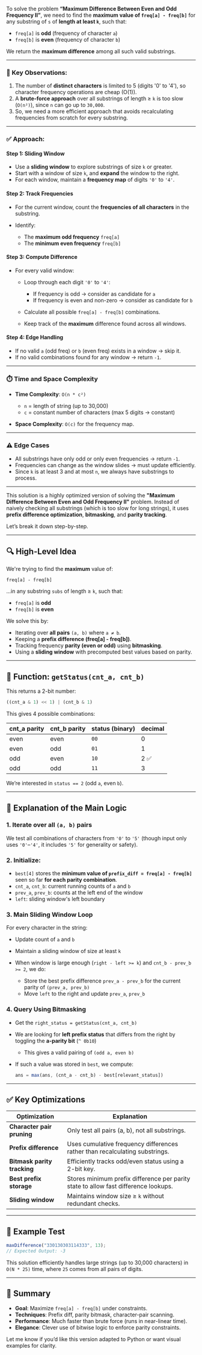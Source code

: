 To solve the problem **“Maximum Difference Between Even and Odd Frequency II”**, we need to find the **maximum value of `freq[a] - freq[b]`** for any substring of `s` of **length at least `k`**, such that:

* `freq[a]` is **odd** (frequency of character `a`)
* `freq[b]` is **even** (frequency of character `b`)

We return the **maximum difference** among all such valid substrings.

---

### 🧠 Key Observations:

1. The number of **distinct characters** is limited to 5 (digits '0' to '4'), so character frequency operations are cheap (O(1)).
2. A **brute-force approach** over all substrings of length ≥ `k` is too slow (`O(n²)`), since `n` can go up to `30,000`.
3. So, we need a more efficient approach that avoids recalculating frequencies from scratch for every substring.

---

### ✅ Approach:

#### Step 1: Sliding Window

* Use a **sliding window** to explore substrings of size `k` or greater.
* Start with a window of size `k`, and **expand** the window to the right.
* For each window, maintain a **frequency map** of digits `'0'` to `'4'`.

#### Step 2: Track Frequencies

* For the current window, count the **frequencies of all characters** in the substring.
* Identify:

  * The **maximum odd frequency** `freq[a]`
  * The **minimum even frequency** `freq[b]`

#### Step 3: Compute Difference

* For every valid window:

  * Loop through each digit `'0'` to `'4'`:

    * If frequency is odd → consider as candidate for `a`
    * If frequency is even and non-zero → consider as candidate for `b`
  * Calculate all possible `freq[a] - freq[b]` combinations.
  * Keep track of the **maximum** difference found across all windows.

#### Step 4: Edge Handling

* If no valid `a` (odd freq) or `b` (even freq) exists in a window → skip it.
* If no valid combinations found for any window → return `-1`.

---

### ⏱️ Time and Space Complexity

* **Time Complexity**: `O(n * c²)`

  * `n` = length of string (up to 30,000)
  * `c` = constant number of characters (max 5 digits → constant)
* **Space Complexity**: `O(c)` for the frequency map.

---

### ⚠️ Edge Cases

* All substrings have only odd or only even frequencies → return `-1`.
* Frequencies can change as the window slides → must update efficiently.
* Since `k` is at least 3 and at most `n`, we always have substrings to process.

---

This solution is a highly optimized version of solving the **"Maximum Difference Between Even and Odd Frequency II"** problem. Instead of naively checking all substrings (which is too slow for long strings), it uses **prefix difference optimization**, **bitmasking**, and **parity tracking**.

Let’s break it down step-by-step.

---

## 🔍 **High-Level Idea**

We're trying to find the **maximum** value of:

```
freq[a] - freq[b]
```

…in any substring `subs` of length ≥ `k`, such that:

* `freq[a]` is **odd**
* `freq[b]` is **even**

We solve this by:

* Iterating over **all pairs** `(a, b)` where `a ≠ b`.
* Keeping a **prefix difference (freq\[a] - freq\[b])**.
* Tracking frequency **parity (even or odd)** using **bitmasking**.
* Using a **sliding window** with precomputed best values based on parity.

---

## 🔣 **Function: `getStatus(cnt_a, cnt_b)`**

This returns a 2-bit number:

```js
((cnt_a & 1) << 1) | (cnt_b & 1)
```

This gives 4 possible combinations:

| cnt\_a parity | cnt\_b parity | status (binary) | decimal |
| ------------- | ------------- | --------------- | ------- |
| even          | even          | `00`            | 0       |
| even          | odd           | `01`            | 1       |
| odd           | even          | `10`            | 2 ✅     |
| odd           | odd           | `11`            | 3       |

We’re interested in `status == 2` (odd `a`, even `b`).

---

## 🧠 **Explanation of the Main Logic**

### 1. **Iterate over all `(a, b)` pairs**

We test all combinations of characters from `'0'` to `'5'` (though input only uses `'0'`–`'4'`, it includes `'5'` for generality or safety).

### 2. **Initialize:**

* `best[4]` stores the **minimum value of `prefix_diff = freq[a] - freq[b]`** seen so far **for each parity combination**.
* `cnt_a`, `cnt_b`: current running counts of `a` and `b`
* `prev_a`, `prev_b`: counts at the left end of the window
* `left`: sliding window's left boundary

### 3. **Main Sliding Window Loop**

For every character in the string:

* Update count of `a` and `b`
* Maintain a sliding window of size at least `k`
* When window is large enough (`right - left >= k`) and `cnt_b - prev_b >= 2`, we do:

  * Store the best prefix difference `prev_a - prev_b` for the current parity of `(prev_a, prev_b)`
  * Move `left` to the right and update `prev_a`, `prev_b`

### 4. **Query Using Bitmasking**

* Get the `right_status = getStatus(cnt_a, cnt_b)`
* We are looking for **left prefix status** that differs from the right by toggling the **a-parity bit** (`^ 0b10`)

  * This gives a valid pairing of `(odd a, even b)`
* If such a value was stored in `best`, we compute:

  ```js
  ans = max(ans, (cnt_a - cnt_b) - best[relevant_status])
  ```

---

## ✅ **Key Optimizations**

| Optimization                | Explanation                                                                         |
| --------------------------- | ----------------------------------------------------------------------------------- |
| **Character pair pruning**  | Only test all pairs (a, b), not all substrings.                                     |
| **Prefix difference**       | Uses cumulative frequency differences rather than recalculating substrings.         |
| **Bitmask parity tracking** | Efficiently tracks odd/even status using a 2-bit key.                               |
| **Best prefix storage**     | Stores minimum prefix difference per parity state to allow fast difference lookups. |
| **Sliding window**          | Maintains window size ≥ `k` without redundant checks.                               |

---

## 🧪 Example Test

```js
maxDifference("330130303114333", 13);
// Expected Output: -3
```

This solution efficiently handles large strings (up to 30,000 characters) in `O(N * 25)` time, where `25` comes from all pairs of digits.

---

## 🧠 Summary

* **Goal**: Maximize `freq[a] - freq[b]` under constraints.
* **Techniques**: Prefix diff, parity bitmask, character-pair scanning.
* **Performance**: Much faster than brute force (runs in near-linear time).
* **Elegance**: Clever use of bitwise logic to enforce parity constraints.

Let me know if you’d like this version adapted to Python or want visual examples for clarity.

